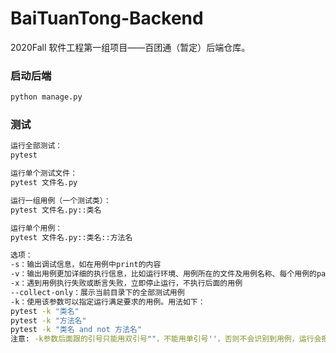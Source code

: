 # BaiTuanTong-Backend
2020Fall 软件工程第一组项目——百团通（暂定）后端仓库。

### 启动后端
```bash
python manage.py
```

### 测试
```bash
运行全部测试：
pytest

运行单个测试文件：
pytest 文件名.py

运行一组用例（一个测试类）：
pytest 文件名.py::类名

运行单个用例：
pytest 文件名.py::类名::方法名

选项：
-s：输出调试信息，如在用例中print的内容
-v：输出用例更加详细的执行信息，比如运行环境、用例所在的文件及用例名称、每个用例的pass or fail等
-x：遇到用例执行失败或断言失败，立即停止运行，不执行后面的用例
--collect-only：展示当前目录下的全部测试用例
-k：使用该参数可以指定运行满足要求的用例。用法如下：
pytest -k "类名"
pytest -k "方法名"
pytest -k "类名 and not 方法名"
注意: -k参数后面跟的引号只能用双引号""，不能用单引号''，否则不会识别到用例，运行会报错
```